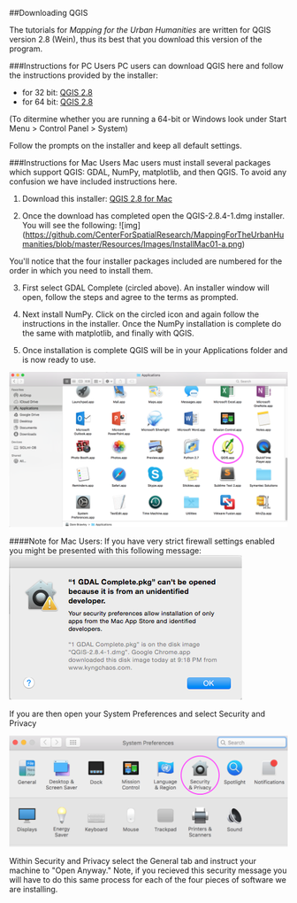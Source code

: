 ##Downloading QGIS

The tutorials for *Mapping for the Urban Humanities* are written for QGIS version 2.8 (Wein), thus its best that you download this version of the program. 

###Instructions for PC Users
PC users can download QGIS here and follow the instructions provided by the installer:

* for 32 bit: [QGIS 2.8](http://qgis.org/downloads/QGIS-OSGeo4W-2.8.9-1-Setup-x86.exe)
* for 64 bit: [QGIS 2.8](http://qgis.org/downloads/QGIS-OSGeo4W-2.8.9-1-Setup-x86_64.exe)

(To ditermine whether you are running a 64-bit or Windows look under Start Menu > Control Panel > System)

Follow the prompts on the installer and keep all default settings. 

###Instructions for Mac Users
Mac users must install several packages which support QGIS: GDAL, NumPy, matplotlib, and then QGIS. To avoid any confusion we have included instructions here. 

1. Download this installer: [QGIS 2.8 for Mac](http://www.kyngchaos.com/files/software/qgis/QGIS-2.8.4-1.dmg)

2. Once the download has completed open the QGIS-2.8.4-1.dmg installer. You will see the following: 
 ![img]
 (https://github.com/CenterForSpatialResearch/MappingForTheUrbanHumanities/blob/master/Resources/Images/InstallMac01-a.png)

 You'll notice that the four installer packages included are numbered for the order in which you need to install them. 

3. First select GDAL Complete (circled above). An installer window will open, follow the steps and agree to the terms as prompted. 
 
4. Next install NumPy. Click on the circled icon and again follow the instructions in the installer. Once the NumPy installation is complete do the same with matplotlib, and finally with QGIS. 

5. Once installation is complete QGIS will be in your Applications folder and is now ready to use. 

![img](https://github.com/CenterForSpatialResearch/MappingForTheUrbanHumanities/blob/master/Resources/Images/InstallMac11.png)

####Note for Mac Users: 
If you have very strict firewall settings enabled you might be presented with this following message: 
  ![img](https://github.com/CenterForSpatialResearch/MappingForTheUrbanHumanities/blob/master/Resources/Images/InstallMac02.png)

 If you are then open your System Preferences and select Security and Privacy

  ![img](https://github.com/CenterForSpatialResearch/MappingForTheUrbanHumanities/blob/master/Resources/Images/InstallMac03.png)

 Within Security and Privacy select the General tab and instruct your machine to "Open Anyway." Note, if you recieved this security message you will have to do this same process for each of the four pieces of software we are installing. 